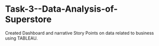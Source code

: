 # Task-3--Data-Analysis-of-Superstore
Created Dashboard and narrative Story Points on data related to business using TABLEAU.
